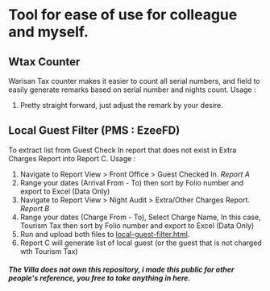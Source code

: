 # Tool for ease of use for colleague and myself. 

## Wtax Counter
Warisan Tax counter makes it easier to count all serial numbers, and field to easily generate remarks based on serial number and nights count. 
Usage : 
1) Pretty straight forward, just adjust the remark by your desire. 

## Local Guest Filter (PMS : EzeeFD)
To extract list from Guest Check In report that does not exist in Extra Charges Report into Report C. 
Usage : 
1) Navigate to Report View > Front Office > Guest Checked In. _Report A_
2) Range your dates (Arrival From - To) then sort by Folio number and export to Excel (Data Only)
3) Navigate to Report View > Night Audit > Extra/Other Charges Report. _Report B_
4) Range your dates (Charge From - To), Select Charge Name, In this case, Tourism Tax then sort by Folio number and export to Excel (Data Only)
5) Run and upload both files to [local-guest-filter.html](https://github.com/CentCake/THE-VILLA-TOOLS/blob/main/local-guest-filter.html).
6) Report C will generate list of local guest (or the guest that is not charged wth Tourism Tax)

##### The Villa does not own this repository, i made this public for other people's reference, you free to take anything in here. 
